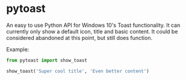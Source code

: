 # pytoast

An easy to use Python API for Windows 10's Toast functionality. It can currently only show a default icon, title and basic content. It could be considered abandoned at this point, but still does function.

Example:
```python
from pytoast import show_toast

show_toast('Super cool title', 'Even better content')
```
